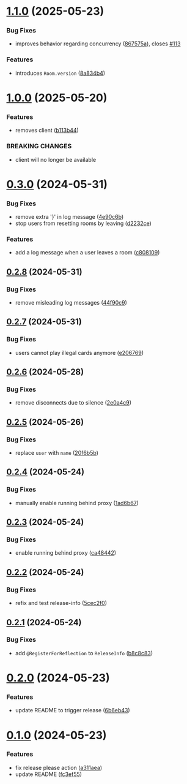 # [1.1.0](https://github.com/sne11ius/pp/compare/v1.0.0...v1.1.0) (2025-05-23)


### Bug Fixes

* improves behavior regarding concurrency ([867575a](https://github.com/sne11ius/pp/commit/867575a4ebd78f05abbefcab4ec577d45ee1ef9c)),
  closes [#113](https://github.com/sne11ius/pp/issues/113)


### Features

* introduces `Room.version` ([8a834b4](https://github.com/sne11ius/pp/commit/8a834b47a384220d9ac1c58a501cef0276023442))

# [1.0.0](https://github.com/sne11ius/pp/compare/v0.3.0...v1.0.0) (2025-05-20)


### Features

* removes client ([b113b44](https://github.com/sne11ius/pp/commit/b113b44b83d4f7cfc4f66753e5578c8aef5a7631))


### BREAKING CHANGES

* client will no longer be available

# [0.3.0](https://github.com/sne11ius/pp/compare/v0.2.8...v0.3.0) (2024-05-31)


### Bug Fixes

* remove extra '}' in log message ([4e90c6b](https://github.com/sne11ius/pp/commit/4e90c6b7b42f5f247fcea703cc31008c22487716))
* stop users from resetting rooms by leaving ([d2232ce](https://github.com/sne11ius/pp/commit/d2232cedf2fcec976d1fbd46570e5fb84d36adc4))


### Features

* add a log message when a user leaves a room ([c808109](https://github.com/sne11ius/pp/commit/c8081092e27eeba40e4b9b626f8366d28b177b7a))

## [0.2.8](https://github.com/sne11ius/pp/compare/v0.2.7...v0.2.8) (2024-05-31)


### Bug Fixes

* remove misleading log messages ([44f90c9](https://github.com/sne11ius/pp/commit/44f90c9b843a6c158dfb518a6b6d77595c77a2ad))

## [0.2.7](https://github.com/sne11ius/pp/compare/v0.2.6...v0.2.7) (2024-05-31)


### Bug Fixes

* users cannot play illegal cards anymore ([e206769](https://github.com/sne11ius/pp/commit/e206769fe837a6838fa7be64e610a10cd59e12f0))

## [0.2.6](https://github.com/sne11ius/pp/compare/v0.2.5...v0.2.6) (2024-05-28)


### Bug Fixes

* remove disconnects due to silence ([2e0a4c9](https://github.com/sne11ius/pp/commit/2e0a4c9182f00873afb7509b1fa568f1c18e8191))

## [0.2.5](https://github.com/sne11ius/pp/compare/v0.2.4...v0.2.5) (2024-05-26)


### Bug Fixes

* replace `user` with `name` ([20f6b5b](https://github.com/sne11ius/pp/commit/20f6b5b71c11dc5b35bc863ef8f1768c97e63c9e))

## [0.2.4](https://github.com/sne11ius/pp/compare/v0.2.3...v0.2.4) (2024-05-24)


### Bug Fixes

* manually enable running behind proxy ([1ad6b67](https://github.com/sne11ius/pp/commit/1ad6b67ee83aa73f37f6162121cf18aff0b20754))

## [0.2.3](https://github.com/sne11ius/pp/compare/v0.2.2...v0.2.3) (2024-05-24)


### Bug Fixes

* enable running behind proxy ([ca48442](https://github.com/sne11ius/pp/commit/ca48442d47b36a94ff4674ff17efcd9e1e965686))

## [0.2.2](https://github.com/sne11ius/pp/compare/v0.2.1...v0.2.2) (2024-05-24)


### Bug Fixes

* refix and test release-info ([5cec2f0](https://github.com/sne11ius/pp/commit/5cec2f0a9ce1094add30dd9847904c6ccb6ed4c2))

## [0.2.1](https://github.com/sne11ius/pp/compare/v0.2.0...v0.2.1) (2024-05-24)


### Bug Fixes

* add `@RegisterForReflection` to `ReleaseInfo` ([b8c8c83](https://github.com/sne11ius/pp/commit/b8c8c83243ffb77e00643215aa94634d179643ac))

# [0.2.0](https://github.com/sne11ius/pp/compare/v0.1.0...v0.2.0) (2024-05-23)


### Features

* update README to trigger release ([6b6eb43](https://github.com/sne11ius/pp/commit/6b6eb431d422373ce590003ef7eae1cb644c2a7c))

# [0.1.0](https://github.com/sne11ius/pp/compare/v0.0.1...v0.1.0) (2024-05-23)


### Features

* fix release please action ([a311aea](https://github.com/sne11ius/pp/commit/a311aea1efff592fa58a69a560b997e06d5eaecb))
* update README ([fc3ef55](https://github.com/sne11ius/pp/commit/fc3ef55b5174cc4546c7ae59269f751004cf4d38))
